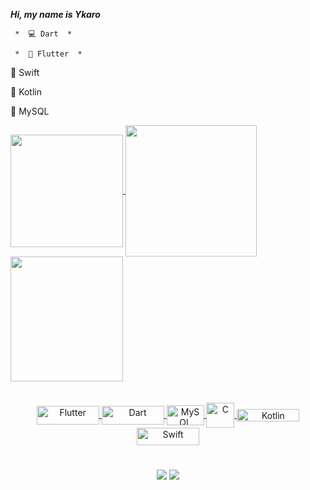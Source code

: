 *****Hi, my name is Ykaro*****
       
       
     *  💻 Dart  *
      
     *  📲 Flutter  * 
 
 📲 Swift
 
 📲 Kotlin 
 
 📂 MySQL
       



   
<div>
  <a href="https://github.com/YkaroMateus">
  <img height="180em"align="center" src="https://github-readme-stats.vercel.app/api?username=YkaroMateus&show_icons=true&theme=react&include_all_commits=true&count_private=true"/>
  <img height="210em"  align="center" src="https://github-readme-stats.vercel.app/api/top-langs/?username=YkaroMateus&layout=compact&langs_count=7&theme=react" />

  <img align="center" width="180" height="200" src="https://media1.tenor.com/images/68e8337fb4eb7e40645d832c64762a8b/tenor.gif?itemid=19443613">
</div>
 <br>
<div  align="center"> 
  <div style="display: inline_block"><br>
  <img align="center" alt="Flutter" height="30" width="100" src="https://upload.wikimedia.org/wikipedia/commons/thumb/1/17/Google-flutter-logo.png/799px-Google-flutter-logo.png">
  <img align="center" alt="Dart" height="30" width="100" src="https://upload.wikimedia.org/wikipedia/commons/thumb/f/fe/Dart_programming_language_logo.svg/1024px-Dart_programming_language_logo.svg.png">
  <img align="center" alt="MySQL" height="32" width="60" src="https://d1.awsstatic.com/asset-repository/products/amazon-rds/1024px-MySQL.ff87215b43fd7292af172e2a5d9b844217262571.png">
  <img align="center" alt="C" height="40" width="45" src="https://upload.wikimedia.org/wikipedia/commons/1/19/C_Logo.png">
  <img align="center" alt="Kotlin" height="20" width="100" src="https://kotlinlang.org/docs/images/kotlin-logo.png">
  <img align="center" alt="Swift" height="28" width="100" src="https://upload.wikimedia.org/wikipedia/commons/thumb/9/9d/Swift_logo.svg/2560px-Swift_logo.svg.png">
 
 <h1></h1>
    
</div>
  <a href="https://www.instagram.com/mateus.ykaro/" target="_blank"><img src="https://img.shields.io/badge/-Instagram-%23E4405F?style=for-the-badge&logo=instagram&logoColor=white" target="_blank"></a>
  <a href="https://www.linkedin.com/in/ykaro-mateus-246712234/" target="_blank"><img src="https://img.shields.io/badge/-LinkedIn-%230077B5?style=for-the-badge&logo=linkedin&logoColor=white" target="_blank"></a>

</div>
  
